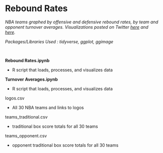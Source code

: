 # Rebound Rates

*NBA teams graphed by offensive and defensive rebound rates, by team and opponent turnover averages. Visualizations posted on Twitter [here](https://twitter.com/jeremydumalig/status/1607269743937081350?s=20&t=9jiWSzSf9w_XgQOpG5SiIw) and [here](google.com).*

*Packages/Libraries Used : tidyverse, ggplot, ggimage*

<br>

**Rebound Rates.ipynb**
* R script that loads, processes, and visualizes data

**Turnover Averages.ipynb**
* R script that loads, processes, and visualizes data

logos.csv
* All 30 NBA teams and links to logos

teams_traditional.csv
* traditional box score totals for all 30 teams

teams_opponent.csv
* opponent traditional box score totals for all 30 teams
